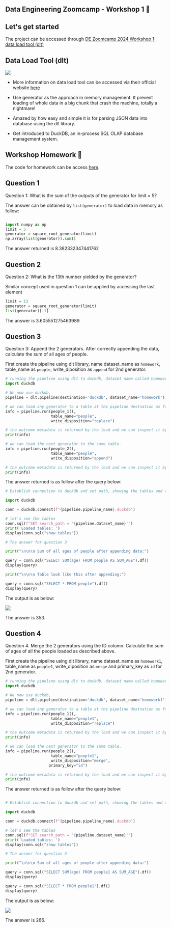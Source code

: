 ## Data Engineering Zoomcamp - Workshop 1 &#128640;

## Let's get started 

The project can be accessed through [DE Zoomcamp 2024 Workshop 1: data load tool (dlt)](https://github.com/DataTalksClub/data-engineering-zoomcamp/blob/main/cohorts/2024/workshops/dlt.md)

## Data Load Tool (dlt)
![](./images/dlt.png)

- More information on data load tool can be accessed via their official website [here](https://dlthub.com/)

- Use generator as the approach in memory management. It prevent loading of whole data in a big chunk that crash the machine, totally a nightmare! 
- Amazed by how easy and simple it is for parsing JSON data into database using the dlt library.
- Get introduced to DuckDB, an in-process SQL OLAP database management system.


## Workshop Homework &#128221;
The code for homework can be access [here](./homework_starter.ipynb).

## Question 1
Question 1: What is the sum of the outputs of the generator for limit = 5?

The answer can be obtained by `list(generator)` to load data in memory as follow:

```python

import numpy as np
limit = 5
generator = square_root_generator(limit)
np.array(list(generator)).sum()

```
The answer returned is 8.382332347441762

## Question 2
Question 2: What is the 13th number yielded by the generator?

Similar concept used in question 1 can be applied by accessing the last element 

```python
limit = 13
generator = square_root_generator(limit)
list(generator)[-1]

```
The answer is 3.605551275463989

## Question 3
Question 3: Append the 2 generators. After correctly appending the data, calculate the sum of all ages of people.

First create the pipeline using dlt library, name dataset_name as `homework`, table_name as `people`, write_diposition as `append` for 2nd generator.

```python 
# running the pipeline using dlt to duckdb, dataset name called homework, and table name call people
import duckdb

# We now use duckdb,
pipeline = dlt.pipeline(destination='duckdb', dataset_name='homework')

# we can load any generator to a table at the pipeline destnation as follows:
info = pipeline.run(people_1(),
                    table_name="people",
					write_disposition="replace")

# the outcome metadata is returned by the load and we can inspect it by printing it.
print(info)

# we can load the next generator to the same table.
info = pipeline.run(people_2(),
                    table_name="people",
                    write_disposition="append")

# the outcome metadata is returned by the load and we can inspect it by printing it.
print(info)

```

The answer returned is as follow after the query below:

```python
# Establish connection to duckdb and set path, showing the tables and query

import duckdb

conn = duckdb.connect(f"{pipeline.pipeline_name}.duckdb")

# let's see the tables
conn.sql(f"SET search_path = '{pipeline.dataset_name}'")
print('Loaded tables: ')
display(conn.sql("show tables"))

# The answer for question 3

print("\n\n\n Sum of all ages of people after appending data:")

query = conn.sql("SELECT SUM(age) FROM people AS SUM_AGE").df()
display(query)

print("\n\n\n Table look like this after appending:")

query = conn.sql("SELECT * FROM people").df()
display(query)

```
The output is as below:

![](./images/question3.png)

The answer is 353.

## Question 4
Question 4. Merge the 2 generators using the ID column. Calculate the sum of ages of all the people loaded as described above.


First create the pipeline using dlt library, name dataset_name as `homework1`, table_name as `people1`, write_diposition as `merge` and primary_key as `id` for 2nd generator.

```python
# running the pipeline using dlt to duckdb, dataset name called homework, and table name call people
import duckdb

# We now use duckdb,
pipeline = dlt.pipeline(destination='duckdb', dataset_name='homework1')

# we can load any generator to a table at the pipeline destnation as follows:
info = pipeline.run(people_1(),
                    table_name="people1",
					write_disposition="replace")

# the outcome metadata is returned by the load and we can inspect it by printing it.
print(info)

# we can load the next generator to the same table.
info = pipeline.run(people_2(),
                    table_name="people1",
                    write_disposition="merge",
                   primary_key="id")

# the outcome metadata is returned by the load and we can inspect it by printing it.
print(info)

```

The answer returned is as follow after the query below:

```python

# Establish connection to duckdb and set path, showing the tables and query

import duckdb

conn = duckdb.connect(f"{pipeline.pipeline_name}.duckdb")

# let's see the tables
conn.sql(f"SET search_path = '{pipeline.dataset_name}'")
print('Loaded tables: ')
display(conn.sql("show tables"))

# The answer for question 3

print("\n\n\n Sum of all ages of people after appending data:")

query = conn.sql("SELECT SUM(age) FROM people1 AS SUM_AGE").df()
display(query)

query = conn.sql("SELECT * FROM people1").df()
display(query)


```

The output is as below:

![](./images/question4.png)

The answer is 266.